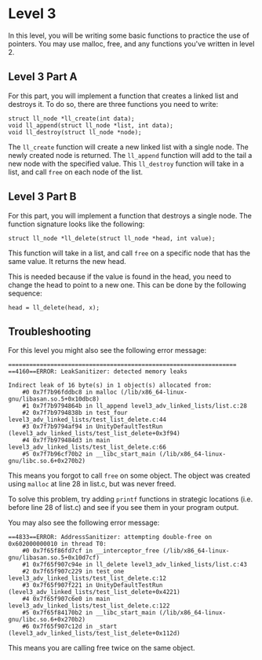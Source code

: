 # Level 3

In this level, you will be writing some basic functions to practice the use of pointers. You may use malloc, free, and any functions you've written in level 2.

## Level 3 Part A

For this part, you will implement a function that creates a linked list and destroys it. To do so, there are three
functions you need to write:

    struct ll_node *ll_create(int data);
    void ll_append(struct ll_node *list, int data);
    void ll_destroy(struct ll_node *node);

The `ll_create` function will create a new linked list with a single node. The newly created node is returned.
The `ll_append` function will add to the tail a new node with the specified value.
This `ll_destroy` function will take in a list, and call `free` on each node of the list.

## Level 3 Part B

For this part, you will implement a function that destroys a single node. The function signature looks like
the following:

    struct ll_node *ll_delete(struct ll_node *head, int value);

This function will take in a list, and call `free` on a specific node that has the same value. It returns the new
head.

This is needed because if the value is found in the head, you need to change the head to point to a new one. This can
be done by the following sequence:

    head = ll_delete(head, x);

## Troubleshooting

For this level you might also see the following error message:

    =================================================================
    ==4160==ERROR: LeakSanitizer: detected memory leaks

    Indirect leak of 16 byte(s) in 1 object(s) allocated from:
        #0 0x7f7b96fddbc8 in malloc (/lib/x86_64-linux-gnu/libasan.so.5+0x10dbc8)
        #1 0x7f7b9794864b in ll_append level3_adv_linked_lists/list.c:28
        #2 0x7f7b9794838b in test_four level3_adv_linked_lists/test_list_delete.c:44
        #3 0x7f7b9794af94 in UnityDefaultTestRun (level3_adv_linked_lists/test_list_delete+0x3f94)
        #4 0x7f7b979484d3 in main level3_adv_linked_lists/test_list_delete.c:66
        #5 0x7f7b96cf70b2 in __libc_start_main (/lib/x86_64-linux-gnu/libc.so.6+0x270b2)

This means you forgot to call `free` on some object. The object was created using `malloc` at line 28 in
list.c, but was never freed.

To solve this problem, try adding `printf` functions in strategic locations (i.e. before line 28 of list.c) and see if
you see them in your program output.

You may also see the following error message:

    ==4833==ERROR: AddressSanitizer: attempting double-free on 0x602000000010 in thread T0:
        #0 0x7f65f86fd7cf in __interceptor_free (/lib/x86_64-linux-gnu/libasan.so.5+0x10d7cf)
        #1 0x7f65f907c94e in ll_delete level3_adv_linked_lists/list.c:43
        #2 0x7f65f907c229 in test_one level3_adv_linked_lists/test_list_delete.c:12
        #3 0x7f65f907f221 in UnityDefaultTestRun (level3_adv_linked_lists/test_list_delete+0x4221)
        #4 0x7f65f907c6e0 in main level3_adv_linked_lists/test_list_delete.c:122
        #5 0x7f65f84170b2 in __libc_start_main (/lib/x86_64-linux-gnu/libc.so.6+0x270b2)
        #6 0x7f65f907c12d in _start (level3_adv_linked_lists/test_list_delete+0x112d)

This means you are calling free twice on the same object.
